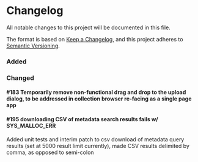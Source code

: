 # Changelog
All notable changes to this project will be documented in this file.

The format is based on [Keep a Changelog](https://keepachangelog.com/en/1.0.0/),
and this project adheres to [Semantic Versioning](https://semver.org/spec/v2.0.0.html).

### Added


### Changed

#### #183 Temporarily remove non-functional drag and drop to the upload dialog, to be addressed in collection browser re-facing as a single page app

#### #195 downloading CSV of metadata search results fails w/ SYS_MALLOC_ERR 

Added unit tests and interim patch to csv download of metadata query results (set at 5000 result limit currently), made CSV results delimited by comma, as opposed to semi-colon